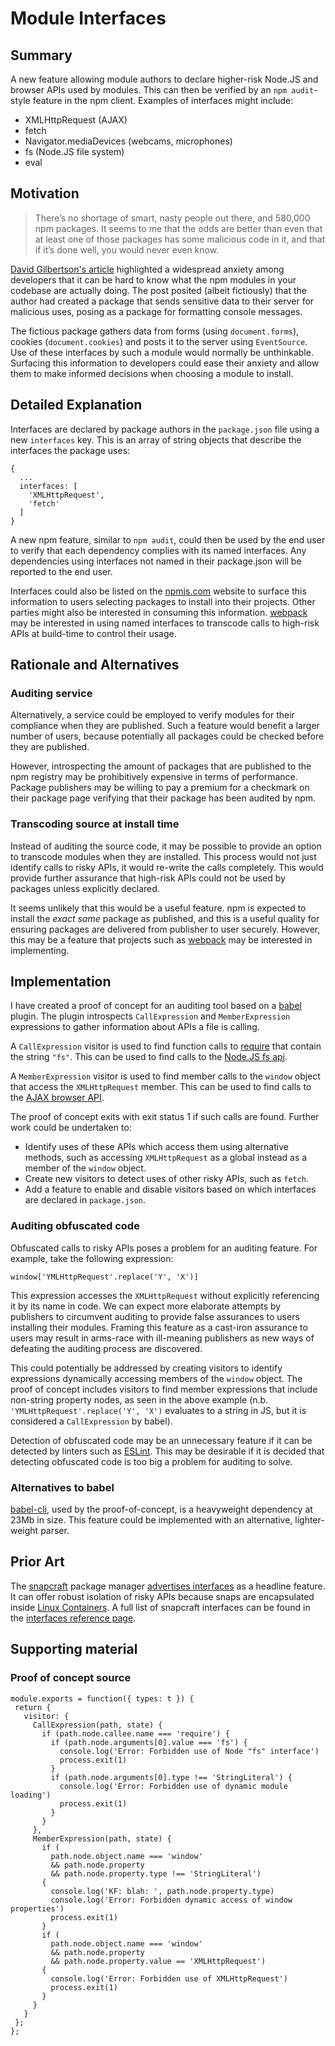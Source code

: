 # Module Interfaces

## Summary

A new feature allowing module authors to declare higher-risk Node.JS and browser APIs used by modules. This can then be verified by an `npm audit`-style feature in the npm client. Examples of interfaces might include:

- XMLHttpRequest (AJAX)
- fetch
- Navigator.mediaDevices (webcams, microphones)
- fs (Node.JS file system)
- eval

## Motivation

> There’s no shortage of smart, nasty people out there, and 580,000 npm packages. It seems to me that the odds are better than even that at least one of those packages has some malicious code in it, and that if it’s done well, you would never even know.

[David Gilbertson's article](https://hackernoon.com/im-harvesting-credit-card-numbers-and-passwords-from-your-site-here-s-how-9a8cb347c5b5) highlighted a widespread anxiety among developers that it can be hard to know what the npm modules in your codebase are actually doing. The post posited (albeit fictiously) that the author had created a package that sends sensitive data to their server for malicious uses, posing as a package for formatting console messages.

The fictious package gathers data from forms (using `document.forms`), cookies (`document.cookies`) and posts it to the server using `EventSource`. Use of these interfaces by such a module would normally be unthinkable. Surfacing this information to developers could ease their anxiety and allow them to make informed decisions when choosing a module to install.

## Detailed Explanation

Interfaces are declared by package authors in the `package.json` file using a new `interfaces` key. This is an array of string objects that describe the interfaces the package uses:

```
{
  ...
  interfaces: [
    'XMLHttpRequest',
    'fetch'
  ]
}
```

A new npm feature, similar to `npm audit`, could then be used by the end user to verify that each dependency complies with its named interfaces. Any dependencies using interfaces not named in their package.json will be reported to the end user.

Interfaces could also be listed on the [npmjs.com](http://npmjs.com) website to surface this information to users selecting packages to install into their projects. Other parties might also be interested in consuming this information. [webpack](https://webpack.js.org/) may be interested in using named interfaces to transcode calls to high-risk APIs at build-time to control their usage.

## Rationale and Alternatives

### Auditing service

Alternatively, a service could be employed to verify modules for their compliance when they are published. Such a feature would benefit a larger number of users, because potentially all packages could be checked before they are published.

However, introspecting the amount of packages that are published to the npm registry may be prohibitively expensive in terms of performance. Package publishers may be willing to pay a premium for a checkmark on their package page verifying that their package has been audited by npm.

### Transcoding source at install time

Instead of auditing the source code, it may be possible to provide an option to transcode modules when they are installed. This process would not just identify calls to risky APIs, it would re-write the calls completely. This would provide further assurance that high-risk APIs could not be used by packages unless explicitly declared.

It seems unlikely that this would be a useful feature. npm is expected to install the _exact same_ package as published, and this is a useful quality for ensuring packages are delivered from publisher to user securely. However, this may be a feature that projects such as [webpack](https://webpack.js.org/) may be interested in implementing.

## Implementation

I have created a proof of concept for an auditing tool based on a [babel](https://babeljs.io/) plugin. The plugin introspects `CallExpression` and `MemberExpression` expressions to gather information about APIs a file is calling.

A `CallExpression` visitor is used to find function calls to [require](https://nodejs.org/api/modules.html#modules_require) that contain the string `"fs"`. This can be used to find calls to the [Node.JS fs api](https://nodejs.org/api/fs.html).

A `MemberExpression` visitor is used to find member calls to the `window` object that access the `XMLHttpRequest` member. This can be used to find calls to the [AJAX browser API](https://developer.mozilla.org/en-US/docs/Web/Guide/AJAX).

The proof of concept exits with exit status 1 if such calls are found. Further work could be undertaken to:

- Identify uses of these APIs which access them using alternative methods, such as accessing `XMLHttpRequest` as a global instead as a member of the `window` object.
- Create new visitors to detect uses of other risky APIs, such as `fetch`.
- Add a feature to enable and disable visitors based on which interfaces are declared in `package.json`.

### Auditing obfuscated code

Obfuscated calls to risky APIs poses a problem for an auditing feature. For example, take the following expression:

`window['YMLHttpRequest'.replace('Y', 'X')]`

This expression accesses the `XMLHttpRequest` without explicitly referencing it by its name in code. We can expect more elaborate attempts by publishers to circumvent auditing to provide false assurances to users installing their modules. Framing this feature as a cast-iron assurance to users may result in arms-race with ill-meaning publishers as new ways of defeating the auditing process are discovered.

This could potentially be addressed by creating visitors to identify expressions dynamically accessing members of the `window` object. The proof of concept includes visitors to find member expressions that include non-string property nodes, as seen in the above example (n.b. `'YMLHttpRequest'.replace('Y', 'X')` evaluates to a string in JS, but it is considered a `CallExpression` by babel).

Detection of obfuscated code may be an unnecessary feature if it can be detected by linters such as [ESLint](https://eslint.org/). This may be desirable if it is decided that detecting obfuscated code is too big a problem for auditing to solve.

### Alternatives to babel
[babel-cli](https://www.npmjs.com/package/babel-cli), used by the proof-of-concept, is a heavyweight dependency at 23Mb in size. This feature could be implemented with an alternative, lighter-weight parser.

## Prior Art

The [snapcraft](https://snapcraft.io/) package manager [advertises interfaces](https://docs.snapcraft.io/core/interfaces) as a headline feature. It can offer robust isolation of risky APIs because snaps are encapsulated inside [Linux Containers](https://en.wikipedia.org/wiki/LXC). A full list of snapcraft interfaces can be found in the [interfaces reference page](https://docs.snapcraft.io/reference/interfaces).

## Supporting material
### Proof of concept source

```
module.exports = function({ types: t }) {
 return {
   visitor: {
     CallExpression(path, state) {
       if (path.node.callee.name === 'require') {
         if (path.node.arguments[0].value === 'fs') {
           console.log('Error: Forbidden use of Node "fs" interface')
           process.exit(1)
         }
         if (path.node.arguments[0].type !== 'StringLiteral') {
           console.log('Error: Forbidden use of dynamic module loading')
           process.exit(1)
         }
       }
     },
     MemberExpression(path, state) {
       if (
         path.node.object.name === 'window'
         && path.node.property
         && path.node.property.type !== 'StringLiteral')
       {
         console.log('KF: blah: ', path.node.property.type)
         console.log('Error: Forbidden dynamic access of window properties')
         process.exit(1)
       }
       if (
         path.node.object.name === 'window'
         && path.node.property
         && path.node.property.value == 'XMLHttpRequest')
       {
         console.log('Error: Forbidden use of XMLHttpRequest')
         process.exit(1)
       }
     }
   }
 };
};
```

